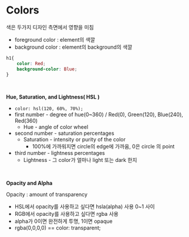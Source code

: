 # Colors

색은 두가지 디자인 측면에서 영향을 미침 

- foreground color : element의  색깔
- background color : element의 background의 색깔

````css
h1{
    color: Red;
    background-color: Blue;
}
````

<br>

**Hue, Saturation, and Lightness( HSL )**

- `color: hsl(120, 60%, 70%);`
- first number - degree of hue(0~360) / Red(0), Green(120), Blue(240), Red(360)
  - Hue - angle of color wheel
- second number - saturation percentages
  - Saturation - intensity or purity of the color
    - 100%에 가까워지면 circle의 edge에 가까움, 0은 circle 의 point
- third number - lightness percentages
  - Lightness - 그 color가 얼마나 light 또는 dark 한지

<br>

**Opacity and Alpha**

Opacity : amount of transparency

- HSL에서 opacity를 사용하고 싶다면 hsla(alpha) 사용 0~1 사이
- RGB에서 opacity를 사용하고 싶다면 rgba 사용
- alpha가 0이면 완전하게 투명, 1이면 opaque
- rgba(0,0,0,0) == color: transparent;

